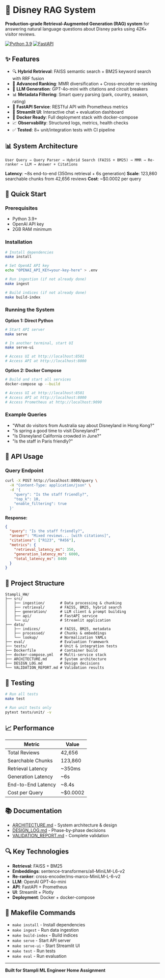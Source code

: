 # 🏰 Disney RAG System

**Production-grade Retrieval-Augmented Generation (RAG) system** for answering natural language questions about Disney parks using 42K+ visitor reviews.

[![Python 3.9](https://img.shields.io/badge/python-3.9-blue.svg)](https://www.python.org/downloads/)
[![FastAPI](https://img.shields.io/badge/FastAPI-0.104-green.svg)](https://fastapi.tiangolo.com/)

## ✨ Features

- 🔍 **Hybrid Retrieval**: FAISS semantic search + BM25 keyword search with RRF fusion
- 🎯 **Advanced Ranking**: MMR diversification + Cross-encoder re-ranking
- 🤖 **LLM Generation**: GPT-4o-mini with citations and circuit breakers
- 📊 **Metadata Filtering**: Smart query parsing (park, country, season, rating)
- 🚀 **FastAPI Service**: RESTful API with Prometheus metrics
- 💬 **Streamlit UI**: Interactive chat + evaluation dashboard
- 🐳 **Docker Ready**: Full deployment stack with docker-compose
- 📈 **Observability**: Structured logs, metrics, health checks
- ✅ **Tested**: 8+ unit/integration tests with CI pipeline

## 📊 System Architecture

```
User Query → Query Parser → Hybrid Search (FAISS + BM25) → MMR → Re-ranker → LLM → Answer + Citations
```

**Latency**: ~8s end-to-end (350ms retrieval + 6s generation)
**Scale**: 123,860 searchable chunks from 42,656 reviews
**Cost**: ~$0.0002 per query

## 🚀 Quick Start

### Prerequisites

- Python 3.9+
- OpenAI API key
- 2GB RAM minimum

### Installation

```bash
# Install dependencies
make install

# Set OpenAI API key
echo "OPENAI_API_KEY=your-key-here" > .env

# Run ingestion (if not already done)
make ingest

# Build indices (if not already done)
make build-index
```

### Running the System

**Option 1: Direct Python**

```bash
# Start API server
make serve

# In another terminal, start UI
make serve-ui

# Access UI at http://localhost:8501
# Access API at http://localhost:8000
```

**Option 2: Docker Compose**

```bash
# Build and start all services
docker-compose up --build

# Access UI at http://localhost:8501
# Access API at http://localhost:8000
# Access Prometheus at http://localhost:9090
```

### Example Queries

- "What do visitors from Australia say about Disneyland in Hong Kong?"
- "Is spring a good time to visit Disneyland?"
- "Is Disneyland California crowded in June?"
- "Is the staff in Paris friendly?"

## 📖 API Usage

### Query Endpoint

```bash
curl -X POST http://localhost:8000/query \
  -H "Content-Type: application/json" \
  -d '{
    "query": "Is the staff friendly?",
    "top_k": 10,
    "enable_filtering": true
  }'
```

**Response:**
```json
{
  "query": "Is the staff friendly?",
  "answer": "Mixed reviews... [with citations]",
  "citations": ["R123", "R456"],
  "metrics": {
    "retrieval_latency_ms": 350,
    "generation_latency_ms": 6000,
    "total_latency_ms": 8400
  }
}
```

## 📁 Project Structure

```
Stampli_HW/
├── src/
│   ├── ingestion/       # Data processing & chunking
│   ├── retrieval/       # FAISS, BM25, hybrid search
│   ├── generation/      # LLM client & prompt building
│   ├── api/             # FastAPI service
│   └── ui/              # Streamlit application
├── data/
│   ├── indices/         # FAISS, BM25, metadata
│   ├── processed/       # Chunks & embeddings
│   └── lookup/          # Normalization YAMLs
├── eval/                # Evaluation framework
├── tests/               # Unit & integration tests
├── Dockerfile           # Container build
├── docker-compose.yml   # Multi-service stack
├── ARCHITECTURE.md      # System architecture
├── DESIGN_LOG.md        # Design decisions
└── VALIDATION_REPORT.md # Validation results
```

## 🧪 Testing

```bash
# Run all tests
make test

# Run unit tests only
pytest tests/unit/ -v
```

## 📈 Performance

| Metric | Value |
|--------|-------|
| Total Reviews | 42,656 |
| Searchable Chunks | 123,860 |
| Retrieval Latency | ~350ms |
| Generation Latency | ~6s |
| End-to-End Latency | ~8.4s |
| Cost per Query | ~$0.0002 |

## 📚 Documentation

- [ARCHITECTURE.md](ARCHITECTURE.md) - System architecture & design
- [DESIGN_LOG.md](DESIGN_LOG.md) - Phase-by-phase decisions
- [VALIDATION_REPORT.md](VALIDATION_REPORT.md) - Complete validation

## 🔍 Key Technologies

- **Retrieval**: FAISS + BM25
- **Embeddings**: sentence-transformers/all-MiniLM-L6-v2
- **Re-ranker**: cross-encoder/ms-marco-MiniLM-L-6-v2
- **LLM**: OpenAI GPT-4o-mini
- **API**: FastAPI + Prometheus
- **UI**: Streamlit + Plotly
- **Deployment**: Docker + docker-compose

## 📝 Makefile Commands

- `make install` - Install dependencies
- `make ingest` - Run data ingestion
- `make build-index` - Build indices
- `make serve` - Start API server
- `make serve-ui` - Start Streamlit UI
- `make test` - Run tests
- `make eval` - Run evaluation

---

**Built for Stampli ML Engineer Home Assignment**
